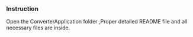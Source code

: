 ### Instruction

Open the ConverterApplication folder ,Proper  detailed README file and all necessary files are inside.
